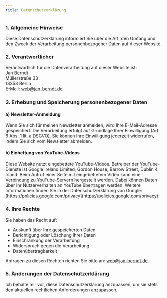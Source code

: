 ```yaml
---
title: Datenschutzerklärung
---
```


### 1. Allgemeine Hinweise
Diese Datenschutzerklärung informiert Sie über die Art, den Umfang und den Zweck der Verarbeitung personenbezogener Daten auf dieser Website.

### 2. Verantwortlicher
Verantwortlich für die Datenverarbeitung auf dieser Website ist:  
Jan Berndt  
Müllerstraße 33  
13353 Berlin  
E-Mail: web@jan-berndt.de  

### 3. Erhebung und Speicherung personenbezogener Daten

#### a) Newsletter-Anmeldung
Wenn Sie sich für meinen Newsletter anmelden, wird Ihre E-Mail-Adresse gespeichert. Die Verarbeitung erfolgt auf Grundlage Ihrer Einwilligung (Art. 6 Abs. 1 lit. a DSGVO). Sie können Ihre Einwilligung jederzeit widerrufen, indem Sie sich vom Newsletter abmelden.

#### b) Einbettung von YouTube-Videos
Diese Website nutzt eingebettete YouTube-Videos. Betreiber der YouTube-Dienste ist Google Ireland Limited, Gordon House, Barrow Street, Dublin 4, Irland. Beim Aufruf einer Seite mit eingebettetem Video kann eine Verbindung zu YouTube-Servern hergestellt werden. Dabei können Daten über Ihr Nutzerverhalten an YouTube übertragen werden. Weitere Informationen finden Sie in der Datenschutzerklärung von Google: [https://policies.google.com/privacy](https://policies.google.com/privacy)

### 4. Ihre Rechte
Sie haben das Recht auf:
- Auskunft über Ihre gespeicherten Daten
- Berichtigung oder Löschung Ihrer Daten
- Einschränkung der Verarbeitung
- Widerspruch gegen die Verarbeitung
- Datenübertragbarkeit

Anfragen zu diesen Rechten richten Sie bitte an: web@jan-berndt.de.

### 5. Änderungen der Datenschutzerklärung
Ich behalte mir vor, diese Datenschutzerklärung anzupassen, um sie stets den aktuellen rechtlichen Anforderungen anzupassen.

